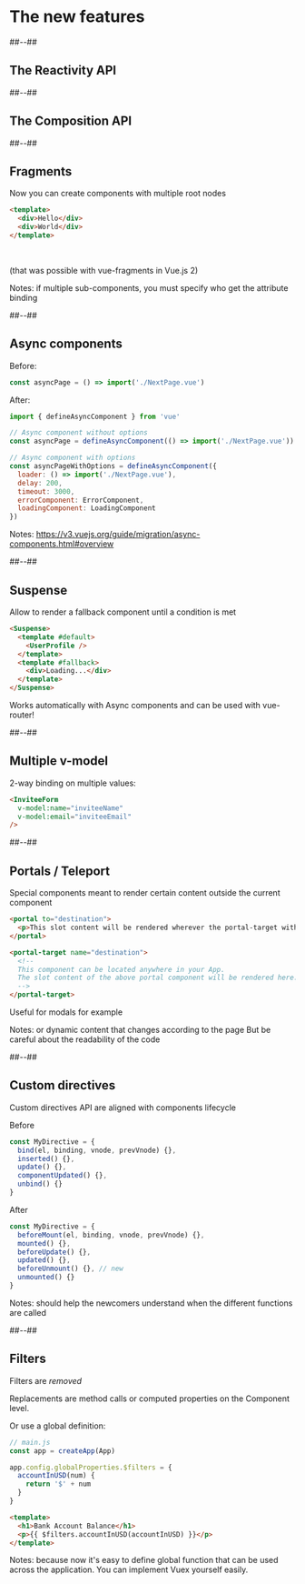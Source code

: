 <!-- .slide: class="transition blue" -->

# The new features

##--##
<!-- .slide: class="blue" -->

## The Reactivity API

##--##
<!-- .slide: class="blue" -->

## The Composition API

##--##
<!-- .slide: class="blue with-code" -->

## Fragments
Now you can create components with multiple root nodes

```html
<template>
  <div>Hello</div>
  <div>World</div>
</template>
```

<br/>

(that was possible with vue-fragments in Vue.js 2)

Notes: if multiple sub-components, you must specify who get the attribute binding

##--##
<!-- .slide: class="blue with-code" -->

## Async components

Before:
```javascript
const asyncPage = () => import('./NextPage.vue')
```

After:
```javascript
import { defineAsyncComponent } from 'vue'

// Async component without options
const asyncPage = defineAsyncComponent(() => import('./NextPage.vue'))

// Async component with options
const asyncPageWithOptions = defineAsyncComponent({
  loader: () => import('./NextPage.vue'),
  delay: 200,
  timeout: 3000,
  errorComponent: ErrorComponent,
  loadingComponent: LoadingComponent
})
```

Notes: https://v3.vuejs.org/guide/migration/async-components.html#overview

##--##
<!-- .slide: class="blue with-code" -->

## Suspense

Allow to render a fallback component until a condition is met
```html
<Suspense>
  <template #default>
    <UserProfile />
  </template>
  <template #fallback>
    <div>Loading...</div>
  </template>
</Suspense>
```

Works automatically with Async components and can be used with vue-router!

##--##
<!-- .slide: class="blue with-code" -->

## Multiple v-model

2-way binding on multiple values: 
 
```html
<InviteeForm
  v-model:name="inviteeName"
  v-model:email="inviteeEmail"
/>
```

##--##
<!-- .slide: class="blue with-code" -->

## Portals / Teleport

Special components meant to render certain content outside the current component

```html
<portal to="destination">
  <p>This slot content will be rendered wherever the portal-target with name 'destination' is  located.</p>
</portal>

<portal-target name="destination">
  <!--
  This component can be located anywhere in your App.
  The slot content of the above portal component will be rendered here.
  -->
</portal-target>
```

Useful for modals for example

Notes: or dynamic content that changes according to the page
But be careful about the readability of the code 

##--##
<!-- .slide: class="blue with-code" -->

## Custom directives 

Custom directives API are aligned with components lifecycle

Before
```javascript
const MyDirective = {
  bind(el, binding, vnode, prevVnode) {},
  inserted() {},
  update() {},
  componentUpdated() {},
  unbind() {}
}
```

After
```javascript
const MyDirective = {
  beforeMount(el, binding, vnode, prevVnode) {},
  mounted() {},
  beforeUpdate() {},
  updated() {},
  beforeUnmount() {}, // new
  unmounted() {}
}
```

Notes: should help the newcomers understand when the different functions are called

##--##
<!-- .slide: class="blue with-code" -->

## Filters

Filters are *removed*

Replacements are method calls or computed properties on the Component level.

Or use a global definition:

```javascript
// main.js
const app = createApp(App)

app.config.globalProperties.$filters = {
  accountInUSD(num) {
    return '$' + num
  }
}
```
```html
<template>
  <h1>Bank Account Balance</h1>
  <p>{{ $filters.accountInUSD(accountInUSD) }}</p>
</template>
```

Notes: because now it's easy to define global function that can be used across the application. 
You can implement Vuex yourself easily. 
